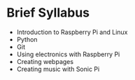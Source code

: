 # Brief Syllabus

* Introduction to Raspberry Pi and Linux
* Python
* Git
* Using electronics with Raspberry Pi
* Creating webpages
* Creating music with Sonic Pi